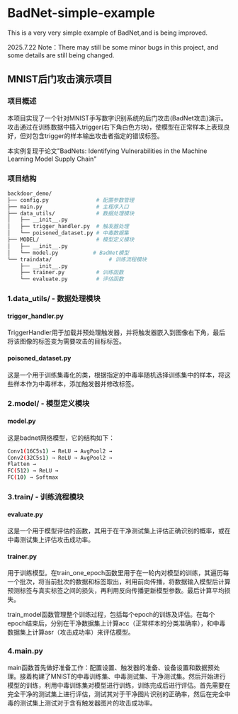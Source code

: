 # BadNet-simple-example
This is a very very simple example of BadNet,and is being improved.

2025.7.22 
Note：There may still be some minor bugs in this project, and some details are still being changed.


## MNIST后门攻击演示项目
### 项目概述
本项目实现了一个针对MNIST手写数字识别系统的后门攻击(BadNet攻击)演示。攻击通过在训练数据中插入trigger(右下角白色方块)，使模型在正常样本上表现良好，但对包含trigger的样本输出攻击者指定的错误标签。

本实例复现于论文"BadNets: Identifying Vulnerabilities in the Machine Learning Model Supply Chain"

### 项目结构
```bash
backdoor_demo/
├── config.py               # 配置参数管理
├── main.py                 # 主程序入口
├── data_utils/             # 数据处理模块
│   ├── __init__.py
│   ├── trigger_handler.py  # 触发器处理
│   └── poisoned_dataset.py # 中毒数据集
├── MODEL/                  # 模型定义模块
│   ├── __init__.py
│   └── model.py           # BadNet模型
└── traindata/                  # 训练流程模块
    ├── __init__.py
    ├── trainer.py          # 训练函数
    └── evaluate.py         # 评估函数
```

### 1.data_utils/ - 数据处理模块
#### trigger_handler.py
TriggerHandler用于加载并预处理触发器，并将触发器嵌入到图像右下角，最后将该图像的标签变为需要攻击的目标标签。

#### poisoned_dataset.py
这是一个用于训练集毒化的类，根据指定的中毒率随机选择训练集中的样本，将这些样本作为中毒样本，添加触发器并修改标签。

### 2.model/ - 模型定义模块
#### model.py
这是badnet网络模型，它的结构如下：
```bash
Conv1(16C5s1) → ReLU → AvgPool2 → 
Conv2(32C5s1) → ReLU → AvgPool2 → 
Flatten → 
FC(512) → ReLU → 
FC(10) → Softmax
```

### 3.train/ - 训练流程模块
#### evaluate.py
这是一个用于模型评估的函数，其用于在干净测试集上评估正确识别的概率，或在中毒测试集上评估攻击成功率。

#### trainer.py
用于训练模型。在train_one_epoch函数里用于在一轮内对模型的训练，其遍历每一个批次，将当前批次的数据和标签取出，利用前向传播，将数据输入模型后计算预测标签与真实标签之间的损失，再利用反向传播更新模型参数。最后计算平均损失。

train_model函数管理整个训练过程，包括每个epoch的训练及评估。在每个epoch结束后，分别在干净数据集上计算acc（正常样本的分类准确率），和中毒数据集上计算asr（攻击成功率）来评估模型。

### 4.main.py
main函数首先做好准备工作：配置设置、触发器的准备、设备设置和数据预处理。接着构建了MNIST的中毒训练集、中毒测试集、干净测试集。然后开始进行模型的训练，利用中毒训练集对模型进行训练，训练完成后进行评估。首先需要在完全干净的测试集上进行评估，测试其对于干净图片识别的正确率，然后在完全中毒的测试集上测试对于含有触发器图片的攻击成功率。

